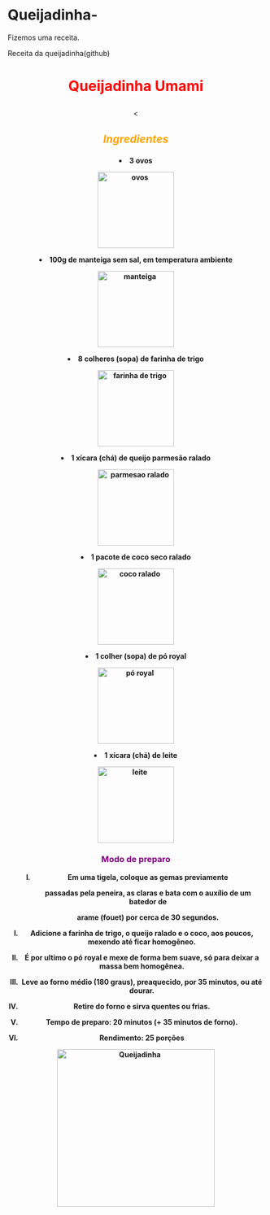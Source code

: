# Queijadinha-
Fizemos uma receita.

Receita da queijadinha(github)

<meta><head><html><!DOCTYPE html><div style="text-align: center;">

<meta http-equiv="content-type" content="text/html; charset=UTF-8"></head><body><h1><p><font color="red"><title></title><center>Queijadinha Umami</font></p></h1><p></p></title><</center>

<body><p><em><strong><font color="orange"></font></strong></em></p><h2><em><strong><font color="orange"><center>Ingredientes<p></p></font><//strong></em></h2></center>

<center><p></p><li>3 ovos<p></p></li><center><img src="https://s2.glbimg.com/fZMzrfgqSWZ_Xe5gVhGT2VXTfeA=/0x0:800x450/984x0/smart/filters:strip_icc()/i.s3.glbimg.com/v1/AUTH_59edd422c0c84a879bd37670ae4f538a/internal_photos/bs/2021/l/9/8q0uY5QfyTiNwLAn5ZdQ/1-getty.jpg" alt="ovos" width="150" height="150">

<center><p></p><li>100g  de manteiga sem sal, em temperatura ambiente<p></li><center><img src="https://conteudo.imguol.com.br/blogs/171/files/2019/10/manteiga-1024x683.jpg" alt="manteiga" width="150" height="150"></center>

<center><p></p><li>8 colheres (sopa) de farinha de trigo<p></li><center><img src="https://img.itdg.com.br/tdg/images/blog/uploads/2018/10/tipos-de-farinha-de-trigo-veja.jpg?w=1200" alt="farinha de trigo" width="150" height="150"></center>

<center><p></p><li>1 xícara (chá) de queijo parmesão ralado<p></li><center><center><img src="http://www.banca43.com.br/cdn/imagens/produtos/det/eacbc08b-4f4c-4a57-8f74-8de5b63ba226.jpeg" alt="parmesao ralado" width="150" height="150"></center>

<center><p></p><li>1 pacote de coco seco ralado<p></li></center> <center><img src="https://images.tcdn.com.br/img/img_prod/884916/coco_ralado_157_1_20210308170420.jpg"alt="coco ralado" width=150 height="150" title="um coco ralado dentro da carcaça de um coco"> </center>

<center><p></p><li>1 colher (sopa) de pó royal<p></li><center><img src="https://mercadoterra.s3.amazonaws.com/web/media/2020/07/fermento-em-po-royal-100g.png" alt="pó royal" width="150" height="150"></center>

<center><p></p><li>1  xícara (chá) de leite<p></li><center><img src="https://img.itdg.com.br/tdg/images/blog/uploads/2017/08/shutterstock_279701309-300x200.jpg" alt="leite" width="150" height="150"></center>

<h3><font color="purple"><center>Modo de preparo</font></h3></center>

<body>

<ol p=""type="I">

<center><ol p=""type="I"><li>Em uma tigela, coloque as gemas previamente

passadas pela peneira, as claras e bata com o auxílio de um batedor de

arame (fouet) por cerca de 30 segundos.<p></li></center>

<center><p></p><li>Adicione a farinha de trigo, o queijo ralado e o coco, aos poucos, mexendo até ficar homogêneo.<p></p></li></center>

<center><p></p><li>É por ultimo o pó royal e mexe de forma bem suave, só para deixar a massa bem homogênea.<p></p></li></center>

<center><p></p><li>Leve ao forno médio (180 graus), preaquecido, por 35 minutos, ou até dourar.<p></p></center>

</li>

<center><p></p><li>Retire do forno e sirva quentes ou frias.<p></p></li></center>

<center><p></p><li>Tempo de preparo: 20 minutos (+ 35 minutos de forno).<p></p></li></center>

<center><p></p><li>Rendimento: 25 porções<p></p></li></ol></body></html></center>

<center><img src="https://www.receiteria.com.br/wp-content/uploads/queijadinha.jpg" alt=Queijadinha width="310 height="310></center></center>

